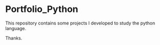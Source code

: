 # Portfolio_Python

This repository contains some projects I developed to study the python language.

Thanks.
